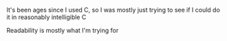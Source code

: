 It's been ages since I used C, so I was mostly just trying to see if I could do it in reasonably intelligible C

Readability is mostly what I'm trying for